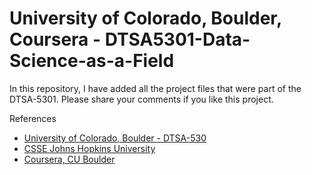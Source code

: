 # University of Colorado, Boulder, Coursera - DTSA5301-Data-Science-as-a-Field

In this repository, I have added all the project files that were part of the DTSA-5301. 
Please share your comments if you like this project.

References
- [University of Colorado, Boulder - DTSA-530](https://www.coursera.org/learn/data-science-as-a-field)
- [CSSE Johns Hopkins University](https://github.com/CSSEGISandData/COVID-19/blob/master/README.md)
- [Coursera, CU Boulder](https://www.coursera.org/specializations/data-science-r-programming-tidyverse)
